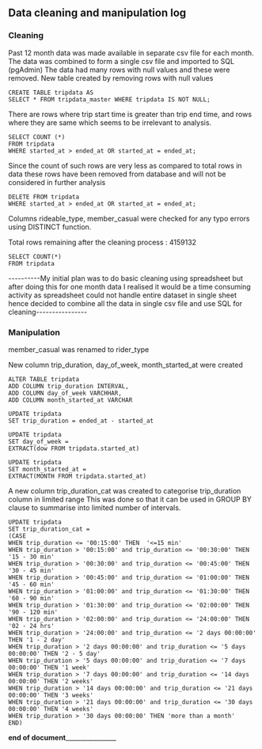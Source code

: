 ## Data cleaning and manipulation log

### Cleaning

Past 12 month data was made available in separate csv file 
for each month. The data was combined to form a single csv 
file and imported to SQL (pgAdmin)
The data had many rows with null values and these were removed.
New table created by removing rows with null values 
        
    CREATE TABLE tripdata AS 
    SELECT * FROM tripdata_master WHERE tripdata IS NOT NULL;

There are rows where trip start time is greater than trip end time, 
and rows where they are same which seems to be irrelevant to analysis.

    SELECT COUNT (*) 
    FROM tripdata
    WHERE started_at > ended_at OR started_at = ended_at;

Since the count of such rows are very less as compared to total rows 
in data these rows have been removed from database and will not be 
considered in further analysis
    
    DELETE FROM tripdata 
    WHERE started_at > ended_at OR started_at = ended_at;
                    
Columns rideable_type, member_casual were checked for any typo errors 
using DISTINCT function.

Total rows remaining after the cleaning process : 4159132

    SELECT COUNT(*)
    FROM tripdata


----------My initial plan was to do basic cleaning using spreadsheet but after 
doing this for one month data I realised it would be a time consuming activity 
as spreadsheet could not handle entire dataset in single sheet hence decided to 
combine all the data in single csv file and use SQL for cleaning----------------


### Manipulation

member_casual was renamed to rider_type

New column trip_duration, day_of_week, month_started_at were created

    ALTER TABLE tripdata
    ADD COLUMN trip_duration INTERVAL, 
    ADD COLUMN day_of_week VARCHHAR,
    ADD COLUMN month_started_at VARCHAR

    UPDATE tripdata
    SET trip_duration = ended_at - started_at

    UPDATE tripdata
    SET day_of_week = 
    EXTRACT(dow FROM tripdata.started_at)
    
    UPDATE tripdata
    SET month_started_at = 
    EXTRACT(MONTH FROM tripdata.started_at)


A new column trip_duration_cat was created to categorise trip_duration column in limited range
This was done so that it can be used in GROUP BY clause to summarise into limited
number of intervals.


    UPDATE tripdata
    SET trip_duration_cat =
    (CASE
    WHEN trip_duration <= '00:15:00' THEN  '<=15 min'
    WHEN trip_duration > '00:15:00' and trip_duration <= '00:30:00' THEN '15 - 30 min'
    WHEN trip_duration > '00:30:00' and trip_duration <= '00:45:00' THEN '30 - 45 min'
    WHEN trip_duration > '00:45:00' and trip_duration <= '01:00:00' THEN '45 - 60 min'
    WHEN trip_duration > '01:00:00' and trip_duration <= '01:30:00' THEN '60 - 90 min'
    WHEN trip_duration > '01:30:00' and trip_duration <= '02:00:00' THEN '90 - 120 min'
    WHEN trip_duration > '02:00:00' and trip_duration <= '24:00:00' THEN '02 - 24 hrs'
    WHEN trip_duration > '24:00:00' and trip_duration <= '2 days 00:00:00' THEN '1 - 2 day'
    WHEN trip_duration > '2 days 00:00:00' and trip_duration <= '5 days 00:00:00' THEN '2 - 5 day'
    WHEN trip_duration > '5 days 00:00:00' and trip_duration <= '7 days 00:00:00' THEN '1 week'
    WHEN trip_duration > '7 days 00:00:00' and trip_duration <= '14 days 00:00:00' THEN '2 weeks'
    WHEN trip_duration > '14 days 00:00:00' and trip_duration <= '21 days 00:00:00' THEN '3 weeks'
    WHEN trip_duration > '21 days 00:00:00' and trip_duration <= '30 days 00:00:00' THEN '4 weeks'
    WHEN trip_duration > '30 days 00:00:00' THEN 'more than a month' 
    END)

__________________________________end of document__________________________________________________